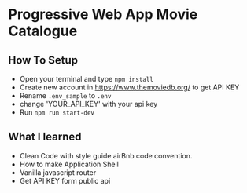 # Progressive Web App Movie Catalogue

## How To Setup
- Open your terminal and type `npm install`
- Create new account in https://www.themoviedb.org/ to get API KEY
- Rename `.env_sample` to `.env`
- change 'YOUR_API_KEY' with your api key
- Run `npm run start-dev`

## What I learned
- Clean Code with style guide airBnb code convention.
- How to make Application Shell
- Vanilla javascript router
- Get API KEY form public api
